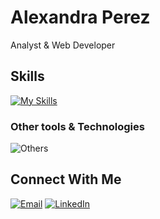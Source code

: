 # Alexandra Perez

Analyst & Web Developer

## Skills
[![My Skills](https://skillicons.dev/icons?i=react,vite,express,js,html,css,sass)](https://skillicons.dev)

### Other tools & Technologies
![Others](https://skillicons.dev/icons?i=git,github,markdown,netlify,vscode)

## Connect With Me
[![Email](https://skillicons.dev/icons?i=gmail&theme=light)](mailto:alexandraperezny@gmail.com) [![LinkedIn](https://skillicons.dev/icons?i=linkedin)](https://www.linkedin.com/in/ap-alexandraperez/)
